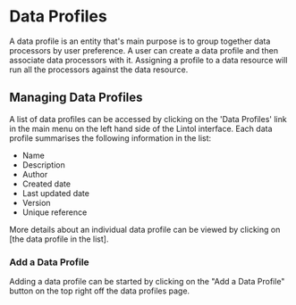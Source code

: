 # Data Profiles

A data profile is an entity that's main purpose is to group together data processors by user preference. A user can create a data profile and then associate data processors with it. Assigning a profile to a data resource will run all the processors against the data resource.

## Managing Data Profiles
A list of data profiles can be accessed by clicking on the 'Data Profiles' link in the main menu on the left hand side of the Lintol interface. Each data profile summarises the following information in the list:

- Name
- Description
- Author
- Created date
- Last updated date
- Version
- Unique reference

More details about an individual data profile can be viewed by clicking on [the data profile in the list].

### Add a Data Profile

Adding a data profile can be started by clicking on the "Add a Data Profile" button on the top right off the data profiles page.
